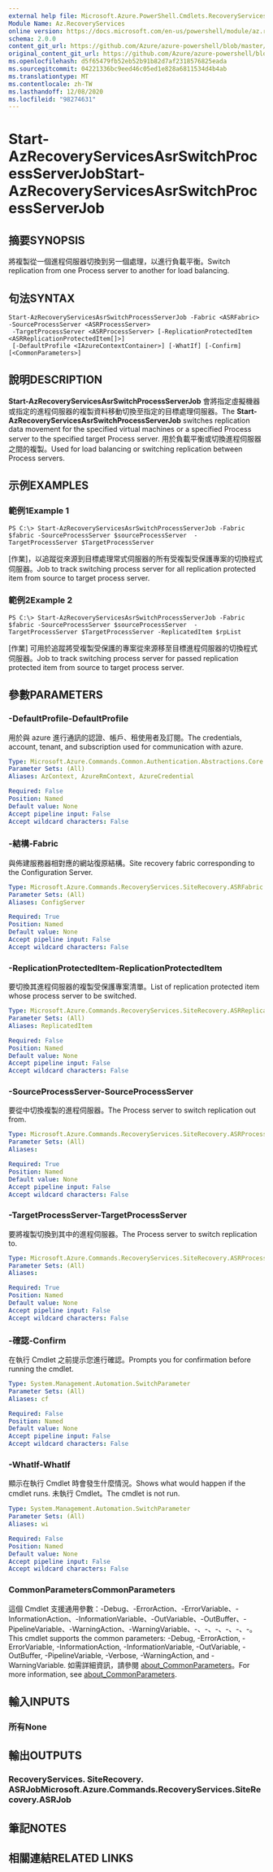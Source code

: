 ```yaml
---
external help file: Microsoft.Azure.PowerShell.Cmdlets.RecoveryServices.SiteRecovery.dll-Help.xml
Module Name: Az.RecoveryServices
online version: https://docs.microsoft.com/en-us/powershell/module/az.recoveryservices/start-azrecoveryservicesasrswitchprocessserverjob
schema: 2.0.0
content_git_url: https://github.com/Azure/azure-powershell/blob/master/src/RecoveryServices/RecoveryServices/help/Start-AzRecoveryServicesAsrSwitchProcessServerJob.md
original_content_git_url: https://github.com/Azure/azure-powershell/blob/master/src/RecoveryServices/RecoveryServices/help/Start-AzRecoveryServicesAsrSwitchProcessServerJob.md
ms.openlocfilehash: d5f65479fb52eb52b91b82d7af2318576825eada
ms.sourcegitcommit: 04221336bc9eed46c05ed1e828a6811534d4b4ab
ms.translationtype: MT
ms.contentlocale: zh-TW
ms.lasthandoff: 12/08/2020
ms.locfileid: "98274631"
---
```

# <span data-ttu-id="7f7b8-101">Start-AzRecoveryServicesAsrSwitchProcessServerJob</span><span class="sxs-lookup"><span data-stu-id="7f7b8-101">Start-AzRecoveryServicesAsrSwitchProcessServerJob</span></span>

## <span data-ttu-id="7f7b8-102">摘要</span><span class="sxs-lookup"><span data-stu-id="7f7b8-102">SYNOPSIS</span></span>
<span data-ttu-id="7f7b8-103">將複製從一個進程伺服器切換到另一個處理，以進行負載平衡。</span><span class="sxs-lookup"><span data-stu-id="7f7b8-103">Switch replication from one Process server to another for load balancing.</span></span>

## <span data-ttu-id="7f7b8-104">句法</span><span class="sxs-lookup"><span data-stu-id="7f7b8-104">SYNTAX</span></span>

```
Start-AzRecoveryServicesAsrSwitchProcessServerJob -Fabric <ASRFabric> -SourceProcessServer <ASRProcessServer>
 -TargetProcessServer <ASRProcessServer> [-ReplicationProtectedItem <ASRReplicationProtectedItem[]>]
 [-DefaultProfile <IAzureContextContainer>] [-WhatIf] [-Confirm] [<CommonParameters>]
```

## <span data-ttu-id="7f7b8-105">說明</span><span class="sxs-lookup"><span data-stu-id="7f7b8-105">DESCRIPTION</span></span>
<span data-ttu-id="7f7b8-106">**Start-AzRecoveryServicesAsrSwitchProcessServerJob** 會將指定虛擬機器或指定的進程伺服器的複製資料移動切換至指定的目標處理伺服器。</span><span class="sxs-lookup"><span data-stu-id="7f7b8-106">The **Start-AzRecoveryServicesAsrSwitchProcessServerJob** switches replication data movement for the specified virtual machines or a specified Process server to the specified target Process server.</span></span> <span data-ttu-id="7f7b8-107">用於負載平衡或切換進程伺服器之間的複製。</span><span class="sxs-lookup"><span data-stu-id="7f7b8-107">Used for load balancing or switching replication between Process servers.</span></span>

## <span data-ttu-id="7f7b8-108">示例</span><span class="sxs-lookup"><span data-stu-id="7f7b8-108">EXAMPLES</span></span>

### <span data-ttu-id="7f7b8-109">範例1</span><span class="sxs-lookup"><span data-stu-id="7f7b8-109">Example 1</span></span>
```
PS C:\> Start-AzRecoveryServicesAsrSwitchProcessServerJob -Fabric $fabric -SourceProcessServer $sourceProcessServer  -TargetProcessServer $TargetProcessServer
```

<span data-ttu-id="7f7b8-110">[作業]，以追蹤從來源到目標處理常式伺服器的所有受複製受保護專案的切換程式伺服器。</span><span class="sxs-lookup"><span data-stu-id="7f7b8-110">Job to track switching process server for all replication protected item from source to target process server.</span></span>

### <span data-ttu-id="7f7b8-111">範例2</span><span class="sxs-lookup"><span data-stu-id="7f7b8-111">Example 2</span></span>
```
PS C:\> Start-AzRecoveryServicesAsrSwitchProcessServerJob -Fabric $fabric -SourceProcessServer $sourceProcessServer  -TargetProcessServer $TargetProcessServer -ReplicatedItem $rpList
```

<span data-ttu-id="7f7b8-112">[作業] 可用於追蹤將受複製受保護的專案從來源移至目標進程伺服器的切換程式伺服器。</span><span class="sxs-lookup"><span data-stu-id="7f7b8-112">Job to track switching process server for passed replication protected item from source to target process server.</span></span>

## <span data-ttu-id="7f7b8-113">參數</span><span class="sxs-lookup"><span data-stu-id="7f7b8-113">PARAMETERS</span></span>

### <span data-ttu-id="7f7b8-114">-DefaultProfile</span><span class="sxs-lookup"><span data-stu-id="7f7b8-114">-DefaultProfile</span></span>
<span data-ttu-id="7f7b8-115">用於與 azure 進行通訊的認證、帳戶、租使用者及訂閱。</span><span class="sxs-lookup"><span data-stu-id="7f7b8-115">The credentials, account, tenant, and subscription used for communication with azure.</span></span>

```yaml
Type: Microsoft.Azure.Commands.Common.Authentication.Abstractions.Core.IAzureContextContainer
Parameter Sets: (All)
Aliases: AzContext, AzureRmContext, AzureCredential

Required: False
Position: Named
Default value: None
Accept pipeline input: False
Accept wildcard characters: False
```

### <span data-ttu-id="7f7b8-116">-結構</span><span class="sxs-lookup"><span data-stu-id="7f7b8-116">-Fabric</span></span>
<span data-ttu-id="7f7b8-117">與佈建服務器相對應的網站復原結構。</span><span class="sxs-lookup"><span data-stu-id="7f7b8-117">Site recovery fabric corresponding to the Configuration Server.</span></span>

```yaml
Type: Microsoft.Azure.Commands.RecoveryServices.SiteRecovery.ASRFabric
Parameter Sets: (All)
Aliases: ConfigServer

Required: True
Position: Named
Default value: None
Accept pipeline input: False
Accept wildcard characters: False
```

### <span data-ttu-id="7f7b8-118">-ReplicationProtectedItem</span><span class="sxs-lookup"><span data-stu-id="7f7b8-118">-ReplicationProtectedItem</span></span>
<span data-ttu-id="7f7b8-119">要切換其進程伺服器的複製受保護專案清單。</span><span class="sxs-lookup"><span data-stu-id="7f7b8-119">List of replication protected item whose process server to be switched.</span></span>

```yaml
Type: Microsoft.Azure.Commands.RecoveryServices.SiteRecovery.ASRReplicationProtectedItem[]
Parameter Sets: (All)
Aliases: ReplicatedItem

Required: False
Position: Named
Default value: None
Accept pipeline input: False
Accept wildcard characters: False
```

### <span data-ttu-id="7f7b8-120">-SourceProcessServer</span><span class="sxs-lookup"><span data-stu-id="7f7b8-120">-SourceProcessServer</span></span>
<span data-ttu-id="7f7b8-121">要從中切換複製的進程伺服器。</span><span class="sxs-lookup"><span data-stu-id="7f7b8-121">The Process server to switch replication out from.</span></span>

```yaml
Type: Microsoft.Azure.Commands.RecoveryServices.SiteRecovery.ASRProcessServer
Parameter Sets: (All)
Aliases:

Required: True
Position: Named
Default value: None
Accept pipeline input: False
Accept wildcard characters: False
```

### <span data-ttu-id="7f7b8-122">-TargetProcessServer</span><span class="sxs-lookup"><span data-stu-id="7f7b8-122">-TargetProcessServer</span></span>
<span data-ttu-id="7f7b8-123">要將複製切換到其中的進程伺服器。</span><span class="sxs-lookup"><span data-stu-id="7f7b8-123">The Process server to switch replication to.</span></span>

```yaml
Type: Microsoft.Azure.Commands.RecoveryServices.SiteRecovery.ASRProcessServer
Parameter Sets: (All)
Aliases:

Required: True
Position: Named
Default value: None
Accept pipeline input: False
Accept wildcard characters: False
```

### <span data-ttu-id="7f7b8-124">-確認</span><span class="sxs-lookup"><span data-stu-id="7f7b8-124">-Confirm</span></span>
<span data-ttu-id="7f7b8-125">在執行 Cmdlet 之前提示您進行確認。</span><span class="sxs-lookup"><span data-stu-id="7f7b8-125">Prompts you for confirmation before running the cmdlet.</span></span>

```yaml
Type: System.Management.Automation.SwitchParameter
Parameter Sets: (All)
Aliases: cf

Required: False
Position: Named
Default value: None
Accept pipeline input: False
Accept wildcard characters: False
```

### <span data-ttu-id="7f7b8-126">-WhatIf</span><span class="sxs-lookup"><span data-stu-id="7f7b8-126">-WhatIf</span></span>
<span data-ttu-id="7f7b8-127">顯示在執行 Cmdlet 時會發生什麼情況。</span><span class="sxs-lookup"><span data-stu-id="7f7b8-127">Shows what would happen if the cmdlet runs.</span></span>
<span data-ttu-id="7f7b8-128">未執行 Cmdlet。</span><span class="sxs-lookup"><span data-stu-id="7f7b8-128">The cmdlet is not run.</span></span>

```yaml
Type: System.Management.Automation.SwitchParameter
Parameter Sets: (All)
Aliases: wi

Required: False
Position: Named
Default value: None
Accept pipeline input: False
Accept wildcard characters: False
```

### <span data-ttu-id="7f7b8-129">CommonParameters</span><span class="sxs-lookup"><span data-stu-id="7f7b8-129">CommonParameters</span></span>
<span data-ttu-id="7f7b8-130">這個 Cmdlet 支援通用參數：-Debug、-ErrorAction、-ErrorVariable、-InformationAction、-InformationVariable、-OutVariable、-OutBuffer、-PipelineVariable、-WarningAction、-WarningVariable、-、-、-、-、-、-。</span><span class="sxs-lookup"><span data-stu-id="7f7b8-130">This cmdlet supports the common parameters: -Debug, -ErrorAction, -ErrorVariable, -InformationAction, -InformationVariable, -OutVariable, -OutBuffer, -PipelineVariable, -Verbose, -WarningAction, and -WarningVariable.</span></span> <span data-ttu-id="7f7b8-131">如需詳細資訊，請參閱 [about_CommonParameters](http://go.microsoft.com/fwlink/?LinkID=113216)。</span><span class="sxs-lookup"><span data-stu-id="7f7b8-131">For more information, see [about_CommonParameters](http://go.microsoft.com/fwlink/?LinkID=113216).</span></span>

## <span data-ttu-id="7f7b8-132">輸入</span><span class="sxs-lookup"><span data-stu-id="7f7b8-132">INPUTS</span></span>

### <span data-ttu-id="7f7b8-133">所有</span><span class="sxs-lookup"><span data-stu-id="7f7b8-133">None</span></span>

## <span data-ttu-id="7f7b8-134">輸出</span><span class="sxs-lookup"><span data-stu-id="7f7b8-134">OUTPUTS</span></span>

### <span data-ttu-id="7f7b8-135">RecoveryServices. SiteRecovery. ASRJob</span><span class="sxs-lookup"><span data-stu-id="7f7b8-135">Microsoft.Azure.Commands.RecoveryServices.SiteRecovery.ASRJob</span></span>

## <span data-ttu-id="7f7b8-136">筆記</span><span class="sxs-lookup"><span data-stu-id="7f7b8-136">NOTES</span></span>

## <span data-ttu-id="7f7b8-137">相關連結</span><span class="sxs-lookup"><span data-stu-id="7f7b8-137">RELATED LINKS</span></span>
